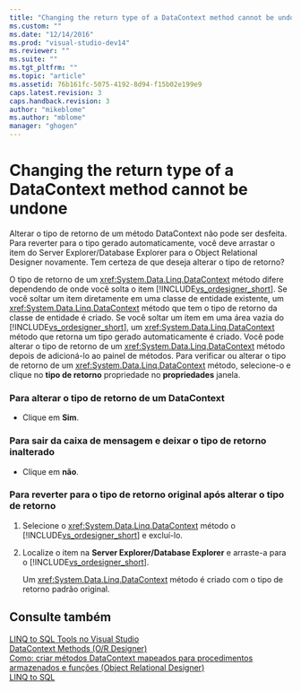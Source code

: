 ```yaml
---
title: "Changing the return type of a DataContext method cannot be undone | Microsoft Docs"
ms.custom: ""
ms.date: "12/14/2016"
ms.prod: "visual-studio-dev14"
ms.reviewer: ""
ms.suite: ""
ms.tgt_pltfrm: ""
ms.topic: "article"
ms.assetid: 76b161fc-5075-4192-8d94-f15b02e199e9
caps.latest.revision: 3
caps.handback.revision: 3
author: "mikeblome"
ms.author: "mblome"
manager: "ghogen"
---
```

# Changing the return type of a DataContext method cannot be undone
Alterar o tipo de retorno de um método DataContext não pode ser desfeita. Para reverter para o tipo gerado automaticamente, você deve arrastar o item do Server Explorer\/Database Explorer para o Object Relational Designer novamente. Tem certeza de que deseja alterar o tipo de retorno?  
  
 O tipo de retorno de um <xref:System.Data.Linq.DataContext> método difere dependendo de onde você solta o item [!INCLUDE[vs_ordesigner_short](../data-tools/includes/vs_ordesigner_short_md.md)]. Se você soltar um item diretamente em uma classe de entidade existente, um <xref:System.Data.Linq.DataContext> método que tem o tipo de retorno da classe de entidade é criado. Se você soltar um item em uma área vazia do [!INCLUDE[vs_ordesigner_short](../data-tools/includes/vs_ordesigner_short_md.md)], um <xref:System.Data.Linq.DataContext> método que retorna um tipo gerado automaticamente é criado. Você pode alterar o tipo de retorno de um <xref:System.Data.Linq.DataContext> método depois de adicioná\-lo ao painel de métodos. Para verificar ou alterar o tipo de retorno de um <xref:System.Data.Linq.DataContext> método, selecione\-o e clique no **tipo de retorno** propriedade no **propriedades** janela.  
  
### Para alterar o tipo de retorno de um DataContext  
  
-   Clique em **Sim**.  
  
### Para sair da caixa de mensagem e deixar o tipo de retorno inalterado  
  
-   Clique em **não**.  
  
### Para reverter para o tipo de retorno original após alterar o tipo de retorno  
  
1.  Selecione o <xref:System.Data.Linq.DataContext> método o [!INCLUDE[vs_ordesigner_short](../data-tools/includes/vs_ordesigner_short_md.md)] e excluí\-lo.  
  
2.  Localize o item na **Server Explorer\/Database Explorer** e arraste\-a para o [!INCLUDE[vs_ordesigner_short](../data-tools/includes/vs_ordesigner_short_md.md)].  
  
     Um <xref:System.Data.Linq.DataContext> método é criado com o tipo de retorno padrão original.  
  
## Consulte também  
 [LINQ to SQL Tools no Visual Studio](../data-tools/linq-to-sql-tools-in-visual-studio2.md)   
 [DataContext Methods \(O\/R Designer\)](../data-tools/datacontext-methods-o-r-designer.md)   
 [Como: criar métodos DataContext mapeados para procedimentos armazenados e funções \(Object Relational Designer\)](../data-tools/how-to-create-datacontext-methods-mapped-to-stored-procedures-and-functions-o-r-designer.md)   
 [LINQ to SQL](../Topic/LINQ%20to%20SQL.md)